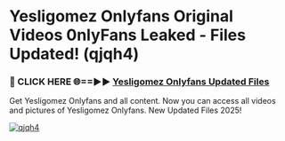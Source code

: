 # Yesligomez Onlyfans Original Videos 0nlyFans Leaked - Files Updated! (qjqh4)

<h3>🔴 CLICK HERE 🌐==►► <a href="https://tinyurl.com/ehrbuxhb" rel="nofollow">Yesligomez Onlyfans Updated Files</a></h3>

Get Yesligomez Onlyfans and all content. Now you can access all videos and pictures of Yesligomez Onlyfans. New Updated Files 2025!

[![qjqh4](https://i.imgur.com/lVYEuWS.gif)](https://tinyurl.com/ehrbuxhb)
